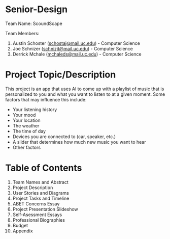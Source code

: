 # Senior-Design
Team Name: ScoundScape

Team Members:
  1. Austin Schoster (schostaj@mail.uc.edu) - Computer Science
  2. Joe Schnizer (schnizjt@mail.uc.edu) - Computer Science
  3. Derrick Mchale (mchaleds@mail.uc.edu) - Computer Science

# Project Topic/Description
This project is an app that uses AI to come up with a playlist of music that is personalized to you and what you want to listen to at a given moment. Some factors that may influence this include:
 - Your listening history
 - Your mood
 - Your location
 - The weather
 - The time of day
 - Devices you are connected to (car, speaker, etc.)
 - A slider that determines how much new music you want to hear
 - Other factors


# Table of Contents
1. Team Names and Abstract
2. Project Description
3. User Stories and Diagrams
4. Project Tasks and Timeline
5. ABET Concerns Essay
6. Project Presentation Slideshow
7. Self-Asessment Essays
8. Professional Biographies
9. Budget
10. Appendix
